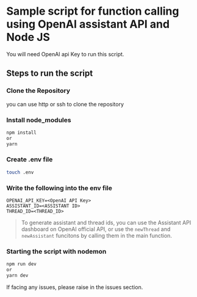 # Sample script for function calling using OpenAI assistant API and Node JS

You will need OpenAI api Key to run this script.

## Steps to run the script

### Clone the Repository
you can use http or ssh to clone the repository

### Install node_modules
```bash
npm install
or
yarn
```

### Create .env file
```bash
touch .env
```

### Write the following into the env file
```
OPENAI_API_KEY=<OpenAI API Key>
ASSISTANT_ID=<ASSISTANT ID>
THREAD_ID=<THREAD_ID>
```

> To generate assistant and thread ids, you can use the Assistant API dashboard on OpenAI official API, or use the `newThread` and `newAssistant` funcitons by calling them in the main function.

### Starting the script with nodemon
```bash
npm run dev
or
yarn dev
```

If facing any issues, please raise in the issues section.